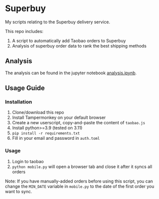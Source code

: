 # Superbuy

My scripts relating to the Superbuy delivery service.

This repo includes: 

1. A script to automatically add Taobao orders to Superbuy
2. Analysis of superbuy order data to rank the best shipping methods

## Analysis

The analysis can be found in the jupyter notebook [analysis.ipynb](analysis.ipynb).

## Usage Guide

### Installation

1. Clone/download this repo
2. Install Tampermonkey on your default browser
3. Create a new userscript, copy-and-paste the content of `taobao.js`
4. Install python>=3.9 (tested on 3.11)
5. `pip install -r requirements.txt`
6. Fill in your email and password in `auth.toml`

### Usage

1. Login to taobao
2. `python mobile.py` will open a browser tab and close it after it syncs all orders

Note: If you have manually-added orders before using this script, you can change the `MIN_DATE` variable in `mobile.py` to the date of the first order you want to sync.
